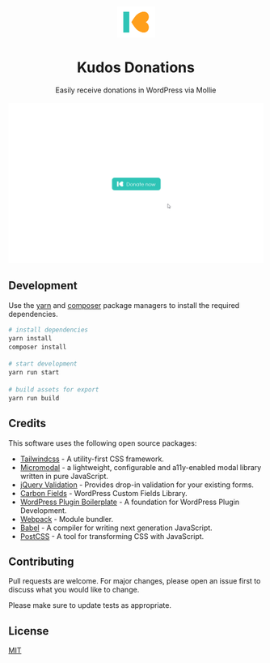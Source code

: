 <div align="center">
    <img src="assets/logo-colour.png" width="75">
    <h1>Kudos Donations</h1>
    Easily receive donations in WordPress via Mollie
    <br>
    <br>
    <img src="assets/demo-1.gif" alt="Kudos Donations">
</div>

## Development

Use the [yarn](https://yarnpkg.com/) and [composer](https://getcomposer.org/) package managers to install the required dependencies.

```bash
# install dependencies
yarn install
composer install

# start development
yarn run start

# build assets for export
yarn run build
```

## Credits
This software uses the following open source packages:
- [Tailwindcss](https://tailwindcss.com/) - A utility-first CSS framework.
- [Micromodal](https://micromodal.now.sh/) - a lightweight, configurable and a11y-enabled modal library written in pure JavaScript.
- [jQuery Validation](https://github.com/jquery-validation/jquery-validation) - Provides drop-in validation for your existing forms. 
- [Carbon Fields](https://carbonfields.net/) - WordPress Custom Fields Library.
- [WordPress Plugin Boilerplate](https://github.com/DevinVinson/WordPress-Plugin-Boilerplate) -  A foundation for WordPress Plugin Development.
- [Webpack](https://webpack.js.org/) - Module bundler.
- [Babel](https://github.com/babel/babel-loader) - A compiler for writing next generation JavaScript.
- [PostCSS](https://github.com/postcss/postcss-loader) - A tool for transforming CSS with JavaScript.

## Contributing
Pull requests are welcome. For major changes, please open an issue first to discuss what you would like to change.

Please make sure to update tests as appropriate.

## License
[MIT](https://choosealicense.com/licenses/mit/)